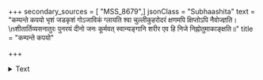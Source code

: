 +++
secondary_sources = [ "MSS_8679",]
jsonClass = "Subhaashita"
text = "कम्पन्ते कपयो भृशं जडकृशं गोऽजाविकं ग्लायति श्वा चुल्लीकुहरोदरं क्षणमपि क्षिप्तोऽपि नैवोज्ज्ञति।  \nशीतार्तिव्यसनातुरः पुनरयं दीनो जनः कूर्मवत् स्वान्यङ्गानि शरीर एव हि निजे निह्नोतुमाकाङ्क्षति॥"
title = "कम्पन्ते कपयो"

+++

<details><summary>Text</summary>

कम्पन्ते कपयो भृशं जडकृशं गोऽजाविकं ग्लायति श्वा चुल्लीकुहरोदरं क्षणमपि क्षिप्तोऽपि नैवोज्ज्ञति।  
शीतार्तिव्यसनातुरः पुनरयं दीनो जनः कूर्मवत् स्वान्यङ्गानि शरीर एव हि निजे निह्नोतुमाकाङ्क्षति॥
</details>
